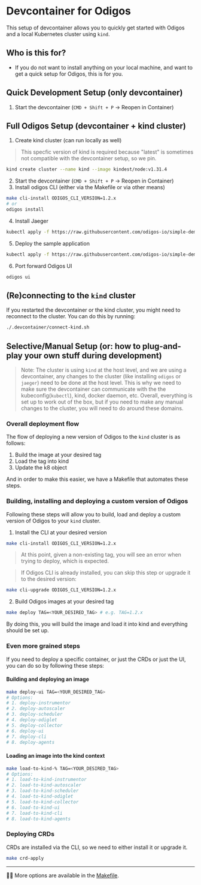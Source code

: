 # Devcontainer for Odigos

This setup of devcontainer allows you to quickly get started with Odigos and a local Kubernetes cluster using `kind`.

## Who is this for?
- If you do not want to install anything on your local machine, and want to get a quick setup for Odigos, this is for you.

## Quick Development Setup (only devcontainer)
1. Start the devcontainer (`CMD + Shift + P` -> Reopen in Container)

## Full Odigos Setup (devcontainer + kind cluster)
1. Create kind cluster (can run locally as well)
> This specfic version of kind is required because "latest" is sometimes not compatible with the devcontainer setup, so we pin.
```sh
kind create cluster --name kind --image kindest/node:v1.31.4
```

2. Start the devcontainer (`CMD + Shift + P` -> Reopen in Container)
3. Install odigos CLI (either via the Makefile or via other means)

```sh
make cli-install ODIGOS_CLI_VERSION=1.2.x
# or 
odigos install
```

4. Install Jaeger

```sh
kubectl apply -f https://raw.githubusercontent.com/odigos-io/simple-demo/main/kubernetes/jaeger.yaml
```

5. Deploy the sample application

```sh
kubectl apply -f https://raw.githubusercontent.com/odigos-io/simple-demo/main/kubernetes/deployment.yaml
```

6. Port forward Odigos UI

```sh
odigos ui
```
## (Re)connecting to the `kind` cluster
If you restarted the devcontainer or the kind cluster, you might need to reconnect to the cluster. You can do this by running:
```sh
./.devcontainer/connect-kind.sh
```

## Selective/Manual Setup (or: how to plug-and-play your own stuff during development)

> Note: The cluster is using `kind` at the host level, and we are using a devcontainer, any changes to the cluster (like installing `odigos` or `jaeger`) need to be done at the host level. This is why we need to make sure the devcontainer can communicate with the the kubeconfig(`kubectl`), kind, docker daemon, etc. Overall, everything is set up to work out of the box, but if you need to make any manual changes to the cluster, you will need to do around these domains.

### Overall deployment flow
The flow of deploying a new version of Odigos to the `kind` cluster is as follows:
1. Build the image at your desired tag
2. Load the tag into kind
3. Update the k8 object

And in order to make this easier, we have a Makefile that automates these steps.

### Building, installing and deploying a custom version of Odigos

Following these steps will allow you to build, load and deploy a custom version of Odigos to your `kind` cluster.

1. Install the CLI at your desired version
```sh
make cli-install ODIGOS_CLI_VERSION=1.2.x
```
> At this point, given a non-existing tag, you will see an error when trying to deploy, which is expected.

> If Odigos CLI is already installed, you can skip this step or upgrade it to the desired version:
```sh
make cli-upgrade ODIGOS_CLI_VERSION=1.2.x
```

2. Build Odigos images at your desired tag
```sh
make deploy TAG=<YOUR_DESIRED_TAG> # e.g. TAG=1.2.x
```
By doing this, you will build the image and load it into kind and everything should be set up.


### Even more grained steps
If you need to deploy a specific container, or just the CRDs or just the UI, you can do so by following these steps:

#### Building and deploying an image
```sh
make deploy-ui TAG=<YOUR_DESIRED_TAG>
# Options:
# 1. deploy-instrumentor
# 2. deploy-autoscaler
# 3. deploy-scheduler
# 4. deploy-odiglet
# 5. deploy-collector
# 6. deploy-ui
# 7. deploy-cli
# 8. deploy-agents
```

#### Loading an image into the kind context
```sh
make load-to-kind-% TAG=<YOUR_DESIRED_TAG>
# Options:
# 1. load-to-kind-instrumentor
# 2. load-to-kind-autoscaler
# 3. load-to-kind-scheduler
# 4. load-to-kind-odiglet
# 5. load-to-kind-collector
# 6. load-to-kind-ui
# 7. load-to-kind-cli
# 8. load-to-kind-agents
```

### Deploying CRDs

CRDs are installed via the CLI, so we need to either install it or upgrade it.

```sh
make crd-apply
```
---
💁‍♂️ More options are available in the [Makefile](../Makefile).